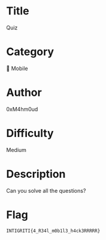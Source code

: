 # Title

Quiz

# Category

📱 Mobile

# Author

0xM4hm0ud

# Difficulty

Medium

# Description

Can you solve all the questions?

# Flag

`INTIGRITI{4_R34l_m0b1l3_h4ck3RRRRR}`
